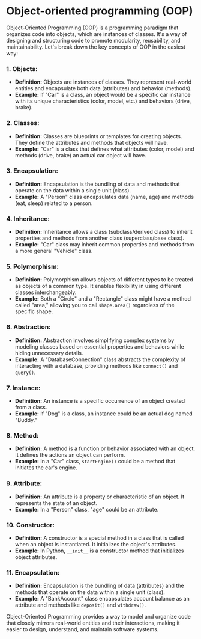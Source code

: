# Object-oriented programming (OOP)

Object-Oriented Programming (OOP) is a programming paradigm that organizes code into objects, which are instances of classes. It's a way of designing and structuring code to promote modularity, reusability, and maintainability. Let's break down the key concepts of OOP in the easiest way:

### 1. **Objects:**
   - **Definition:** Objects are instances of classes. They represent real-world entities and encapsulate both data (attributes) and behavior (methods).
   - **Example:** If "Car" is a class, an object would be a specific car instance with its unique characteristics (color, model, etc.) and behaviors (drive, brake).

### 2. **Classes:**
   - **Definition:** Classes are blueprints or templates for creating objects. They define the attributes and methods that objects will have.
   - **Example:** "Car" is a class that defines what attributes (color, model) and methods (drive, brake) an actual car object will have.

### 3. **Encapsulation:**
   - **Definition:** Encapsulation is the bundling of data and methods that operate on the data within a single unit (class).
   - **Example:** A "Person" class encapsulates data (name, age) and methods (eat, sleep) related to a person.

### 4. **Inheritance:**
   - **Definition:** Inheritance allows a class (subclass/derived class) to inherit properties and methods from another class (superclass/base class).
   - **Example:** "Car" class may inherit common properties and methods from a more general "Vehicle" class.

### 5. **Polymorphism:**
   - **Definition:** Polymorphism allows objects of different types to be treated as objects of a common type. It enables flexibility in using different classes interchangeably.
   - **Example:** Both a "Circle" and a "Rectangle" class might have a method called "area," allowing you to call `shape.area()` regardless of the specific shape.

### 6. **Abstraction:**
   - **Definition:** Abstraction involves simplifying complex systems by modeling classes based on essential properties and behaviors while hiding unnecessary details.
   - **Example:** A "DatabaseConnection" class abstracts the complexity of interacting with a database, providing methods like `connect()` and `query()`.

### 7. **Instance:**
   - **Definition:** An instance is a specific occurrence of an object created from a class.
   - **Example:** If "Dog" is a class, an instance could be an actual dog named "Buddy."

### 8. **Method:**
   - **Definition:** A method is a function or behavior associated with an object. It defines the actions an object can perform.
   - **Example:** In a "Car" class, `startEngine()` could be a method that initiates the car's engine.

### 9. **Attribute:**
   - **Definition:** An attribute is a property or characteristic of an object. It represents the state of an object.
   - **Example:** In a "Person" class, "age" could be an attribute.

### 10. **Constructor:**
   - **Definition:** A constructor is a special method in a class that is called when an object is instantiated. It initializes the object's attributes.
   - **Example:** In Python, `__init__` is a constructor method that initializes object attributes.

### 11. **Encapsulation:**
   - **Definition:** Encapsulation is the bundling of data (attributes) and the methods that operate on the data within a single unit (class).
   - **Example:** A "BankAccount" class encapsulates account balance as an attribute and methods like `deposit()` and `withdraw()`.

Object-Oriented Programming provides a way to model and organize code that closely mirrors real-world entities and their interactions, making it easier to design, understand, and maintain software systems.
